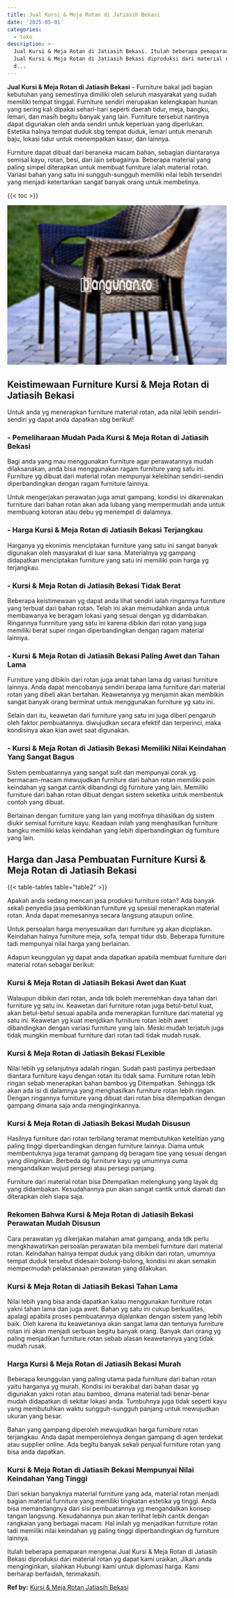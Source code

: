 ```yaml
---
title: Jual Kursi & Meja Rotan di Jatiasih Bekasi
date: '2025-05-01'
categories:
  - toko
description: >-
  Jual Kursi & Meja Rotan di Jatiasih Bekasi. Itulah beberapa pemaparan mengenai
  Jual Kursi & Meja Rotan di Jatiasih Bekasi diproduksi dari material rotan yg
  d...
---
```


**Jual Kursi & Meja Rotan di Jatiasih Bekasi** – Furniture bakal jadi bagian kebutuhan yang semestinya dimiliki oleh seluruh masyarakat yang sudah memiliki tempat tinggal. Furniture sendiri merupakan kelengkapan hunian yang sering kali dipakai sehari-hari seperti daerah tidur, meja, bangku, lemari, dan masih begitu banyak yang lain. Furniture tersebut nantinya dapat digunakan oleh anda sendiri untuk keperluan yang diperlukan. Estetika halnya tempat duduk sbg tempat duduk, lemari untuk menaruh baju, lokasi tidur untuk menempatkan kasur, dan lainnya.

Furniture dapat dibuat dari beraneka macam bahan, sebagian diantaranya semisal kayu, rotan, besi, dan lain sebagainya. Beberapa material yang paling simpel diterapkan untuk membuat furniture ialah material rotan. Variasi bahan yang satu ini sungguh-sungguh memiliki nilai lebih tersendiri yang menjadi ketertarikan sangat banyak orang untuk membelinya.

{{< toc >}}

![Jual Kursi & Meja Rotan di Jatiasih Bekasi](/images/kursi-meja-rotan-murah29.png)

## Keistimewaan Furniture Kursi & Meja Rotan di Jatiasih Bekasi

Untuk anda yg menerapkan furniture material rotan, ada nilai lebih sendiri-sendiri yg dapat anda dapatkan sbg berikut!

### \- Pemeliharaan Mudah Pada Kursi & Meja Rotan di Jatiasih Bekasi

Bagi anda yang mau menggunakan furniture agar perawatannya mudah dilaksanakan, anda bisa menggunakan ragam furniture yang satu ini. Furniture yg dibuat dari material rotan mempunyai kelebihan sendiri-sendiri diperbandingkan dengan ragam furniture lainnya.

Untuk mengerjakan perawatan juga amat gampang, kondisi ini dikarenakan furniture dari bahan rotan akan ada lubang yang mempermudah anda untuk membuang kotoran atau debu yg menempel di dalamnya.

### \- Harga Kursi & Meja Rotan di Jatiasih Bekasi Terjangkau

Harganya yg ekonimis menciptakan furniture yang satu ini sangat banyak digunakan oleh masyarakat di luar sana. Materialnya yg gampang didapatkan menciptakan furniture yang satu ini memiliki poin harga yg terjangkau.

### \- Kursi & Meja Rotan di Jatiasih Bekasi Tidak Berat

Beberapa keistimewaan yg dapat anda lihat sendiri ialah ringannya furniture yang terbuat dari bahan rotan. Telah ini akan memudahkan anda untuk membawanya ke beragam lokasi yang sesuai dengan yg didambakan. Ringannya funrniture yang satu ini karena dibikin dari rotan yang juga memiliki berat super ringan diperbandingkan dengan ragam material lainnya.

### \- Kursi & Meja Rotan di Jatiasih Bekasi Paling Awet dan Tahan Lama

Furniture yang dibikin dari rotan juga amat tahan lama dg variasi furniture lainnya. Anda dapat mencobanya sendiri berapa lama furniture dari material rotan yang dibeli akan bertahan. Keawetannya yg menjamin akan membikin sangat banyak orang berminat untuk menggunakan furniture yg satu ini.

Selain dari itu, keawetan dari furniture yang satu ini juga diberi pengaruh oleh faktor pembuatannya. diwujudkan secara efektif dan terperinci, maka kondisinya akan kian awet saat digunakan.

### \- Kursi & Meja Rotan di Jatiasih Bekasi Memiliki Nilai Keindahan Yang Sangat Bagus

Sistem pembuatannya yang sangat sulit dan mempunyai corak yg bermacam-macam mewujudkan furniture dari bahan rotan memiliki poin keindahan yg sangat cantik dibandingi dg furniture yang lain. Memiliki furniture dari bahan rotan dibuat dengan sistem seketika untuk membentuk contoh yang dibuat.

Berlainan dengan furniture yang lain yang motifnya dihasilkan dg sistem diukir semisal furniture kayu. Keadaan inilah yang menghasilkan furniture bangku memiliki kelas keindahan yang lebih diperbandingkan dg furniture yang lain.

## Harga dan Jasa Pembuatan Furniture Kursi & Meja Rotan di Jatiasih Bekasi

{{< table-tables table="table2" >}}

Apakah anda sedang mencari jasa produksi furniture rotan? Ada banyak sekali penyedia jasa pembikinan furniture yg spesial menerapkan material rotan. Anda dapat memesannya secara langsung ataupun online.

Untuk persoalan harga menyesuaikan dari furniture yg akan diciptakan. Keindahan halnya furniture meja, sofa, tempat tidur dsb. Beberapa furniture tadi mempunyai nilai harga yang berlainan.

Adapun keunggulan yg dapat anda dapatkan apabila membuat furniture dari material rotan sebagai berikut:

### Kursi & Meja Rotan di Jatiasih Bekasi Awet dan Kuat

Walaupun dibikin dari rotan, anda tdk boleh meremehkan daya tahan dari furniture yg satu ini. Keawetan dari furniture rotan juga betul-betul kuat, akan betul-betul sesuai apabila anda menerapkan furniture dari material yg satu ini. Keawetan yg kuat menjdikan furniture rotan lebih awet dibandingkan dengan variasi furniture yang lain. Meski mudah terjatuh juga tidak mungkin membuat furniture dari rotan tadi tidak mudah rusak.

### Kursi & Meja Rotan di Jatiasih Bekasi FLexible

Nilai lebih yg selanjutnya adalah ringan. Sudah pasti pastinya perbedaan diantara furniture kayu dengan rotan itu tidak sama. Furniture rotan lebih ringan sebab menerapkan bahan bamboo yg Ditempatkan. Sehingga tdk akan ada isi di dalamnya yang menghasilkan furniture rotan lebih ringan. Dengan ringannya furniture yang dibuat dari rotan bisa ditempatkan dengan gampang dimana saja anda menginginkannya.

### Kursi & Meja Rotan di Jatiasih Bekasi Mudah Disusun

Hasilnya furniture dari rotan terbilang teramat membutuhkan ketelitian yang paling tinggi diperbandingkan dengan furniture lainnya. Diama untuk membentuknya juga teramat gampang dg beragam tipe yang sesuai dengan yang diinginkan. Berbeda dg furniture kayu yg umumnya cuma mengandalkan wujud persegi atau persegi panjang.

Furniture dari material rotan bisa Ditempatkan melengkung yang layak dg yang didambakan. Kesudahannya pun akan sangat cantik untuk diamati dan diterapkan oleh siapa saja.

### Rekomen Bahwa Kursi & Meja Rotan di Jatiasih Bekasi Perawatan Mudah Disusun

Cara perawatan yg dikerjakan malahan amat gampang, anda tdk perlu mengkhawatirkan persoalan perawatan bila membeli furniture dari material rotan. Keindahan halnya tempat duduk yang dibikin dari rotan, umumnya tempat duduk tersebut didesain bolong-bolong, kondisi ini akan semakin mempermudah pelaksanaan perawatan yang dilakukan.

### Kursi & Meja Rotan di Jatiasih Bekasi Tahan Lama

Nilai lebih yang bisa anda dapatkan kalau menggunakan furniture rotan yakni tahan lama dan juga awet. Bahan yg satu ini cukup berkualitas, apalagi apabila proses pembuatannya dijalankan dengan sistem yang lebih baik. Oleh karena itu keawetannya akan sangat lama dan tentunya furniture rotan ini akan menjadi serbuan begitu banyak orang. Banyak dari orang yg paling menjadikan furniture rotan sebab alasan keawetannya yang tidak mudah rusak.

### Harga Kursi & Meja Rotan di Jatiasih Bekasi Murah

Beberapa keunggulan yang paling utama pada furniture dari bahan rotan yaitu harganya yg murah. Kondisi ini berakibat dari bahan dasar yg digunakan yakni rotan atau bamboo, dimana material tadi benar-benar mudah didapatkan di sekitar lokasi anda. Tumbuhnya juga tidak seperti kayu yang membutuhkan waktu sungguh-sungguh panjang untuk mewujudkan ukuran yang besar.

Bahan yang gampang diperoleh mewujudkan harga furniture rotan terjangkau. Anda dapat memperolehnya dengan gampang di agen terdekat atau supplier online. Ada begitu banyak sekali penjual furniture rotan yang bisa anda dapatkan.

### Kursi & Meja Rotan di Jatiasih Bekasi Mempunyai Nilai Keindahan Yang Tinggi

Dari sekian banyaknya material furniture yang ada, material rotan menjadi bagian material furniture yang memiliki tingkatan estetika yg tinggi. Anda bisa memandangnya dari sisi pembuatannya yg mengandalkan konsep tangan langsung. Kesudahannya pun akan terlihat lebih cantik dengan rangkaian yang berbagai macam. Hal inilah yg menjadikan furniture rotan tadi memiliki nilai keindahan yg paling tinggi diperbandingkan dg furniture lainnya.

Itulah beberapa pemaparan mengenai Jual Kursi & Meja Rotan di Jatiasih Bekasi diproduksi dari material rotan yg dapat kami uraikan, Jikan anda menginginkan, silahkan Hubungi kami untuk diplomasi harga. Kami berharap berfaidah, terimakasih.

**Ref by:** [Kursi & Meja Rotan Jatiasih Bekasi](https://id.wikipedia.org/wiki/Kursi)
